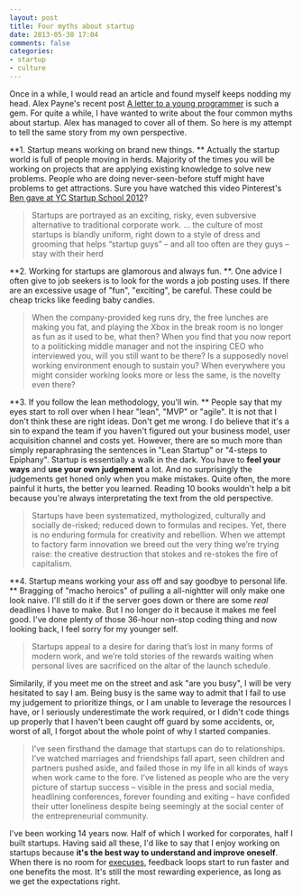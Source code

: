```yaml
---
layout: post
title: Four myths about startup
date: 2013-05-30 17:04
comments: false
categories: 
- startup
- culture
---
```


Once in a while, I would read an article and found myself
keeps nodding my head.  Alex Payne's recent post [A letter to a young programmer](http://al3x.net/2013/05/23/letter-to-a-young-programmer.html) is such a gem.
For quite a while, I have wanted to write about the four common myths about startup. 
Alex has managed to cover all of them. So here is my attempt to tell the same story
from my own perspective. 

**1. Startup means working on brand new things. **  Actually the startup world is 
full of people moving in herds. Majority of the times you will be working on 
projects that are applying existing knowledge to solve new problems. 
People who are doing never-seen-before stuff might have problems to get
attractions. Sure you have watched this video Pinterest's 
[Ben gave at YC Startup School 2012](http://www.youtube.com/watch?v=KGgyma8cALQ)? 
> Startups are portrayed as an exciting, risky, even subversive alternative to
> traditional corporate work. ... the culture of most startups is blandly uniform,
> right down to a style of dress and grooming that helps “startup guys” – and all
> too often are they guys – stay with their herd 

**2. Working for startups are glamorous and always fun. **.  One advice I often give 
to job seekers is to look for the words a job posting uses. If there are
an excessive usage of "fun", "exciting", be careful.  These could be cheap tricks 
like feeding baby candies. 
> When the company-provided keg runs dry, the free lunches are making you fat, and
> playing the Xbox in the break room is no longer as fun as it used to be, what then?
> When you find that you now report to a politicking middle manager and not the
> inspiring CEO who interviewed you, will you still want to be there? Is a supposedly
> novel working environment enough to sustain you? When everywhere you might consider
> working looks more or less the same, is the novelty even there?

**3. If you follow the lean methodology, you'll win. ** People say that my eyes start 
to roll over when I hear "lean", "MVP" or "agile". It is not that I don't think these 
are right ideas. Don't get me wrong. I do believe that it's a sin to expand the team 
if you haven't figured out your business model, user acquisition channel and costs yet. 
However, there are so much more than simply reparaphrasing the sentences in 
"Lean Startup" or "4-steps to Epiphany".  Startup is essentially a walk in the dark. 
You have to **feel your ways** and **use your own judgement** a lot. And no surprisingly 
the judgements get honed only when you make mistakes. Quite often, the more painful it
hurts, the better you learned. Reading 10 books wouldn't help a bit because you're
always interpretating the text from the old perspective. 
> Startups have been systematized, mythologized, culturally and socially de-risked;
> reduced down to formulas and recipes. Yet, there is no enduring formula for
> creativity and rebellion. When we attempt to factory farm innovation we breed out
> the very thing we’re trying raise: the creative destruction that stokes and
> re-stokes the fire of capitalism.

**4. Startup means working your ass off and say goodbye to personal life. **
Bragging of "macho heroics" of pulling a all-nightter will only make one look
naive. I'll still do it if the server goes down or there are some *real* deadlines 
I have to make. But I no longer do it because it makes me feel good. 
I've done plenty of those 36-hour non-stop coding thing and now looking back, I feel 
sorry for my younger self.  
> Startups appeal to a desire for daring that’s lost in many forms of modern work, and
> we’re told stories of the rewards waiting when personal lives are sacrificed on the
> altar of the launch schedule.

Similarily, if you meet me on the street and ask "are you busy", I will be
very hesitated to say I am. Being busy is the same way to admit 
that I fail to use my judgement to prioritize things, or I am unable to leverage 
the resources I have, or I seriously underestimate the work required, or I didn't 
code things up properly that I haven't been caught off guard by some accidents, or,
worst of all, I forgot about the whole point of why I started companies. 
> I’ve seen firsthand the damage that startups can
> do to relationships. I’ve watched marriages and friendships fall apart, seen
> children and partners pushed aside, and failed those in my life in all kinds of ways
> when work came to the fore. I’ve listened as people who are the very picture of
> startup success – visible in the press and social media, headlining conferences,
> forever founding and exiting – have confided their utter loneliness despite
> being seemingly at the social center of the entrepreneurial community.

I've been working 14 years now. Half of which I worked for corporates, half I 
built startups.  Having said all these, I'd like to say that I enjoy working on
startups because **it's the best way to understand and improve oneself**. 
When there is no room for
[execuses](http://au.businessinsider.com/steve-jobs-on-the-difference-between-a-vice-president-and-a-janitor-2011-5), feedback loops start to run faster and one
benefits the most.  It's still the most rewarding experience, as long as
we get the expectations right. 
